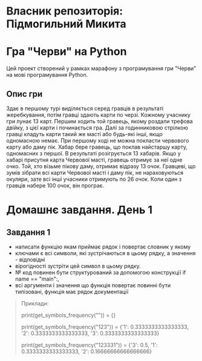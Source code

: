 # Власник репозиторія: Підмогильний Микита

# Гра "Черви" на Python

Цей проект створений у рамках марафону з програмування гри "Черви" на мові програмування Python.

## Опис гри

Здає в першому турі виділяється серед гравців в результаті жеребкування, потім гравці здають карти по черзі.
Кожному учаснику гри лунає 13 карт. Першим ходить той гравець, якому роздали трефова двійку, з цієї карти і починається 
гра. Далі за годинниковою стрілкою гравці кладуть карти такий же масті або будь-які інші, якщо одномасною немає. 
При першому ході не можна покласти червового карту або даму пік. Хабар бере гравець, що поклав найстаршу карту, 
одномасних з першої. В результаті розігрується 13 хабарів. Якщо у хабарі присутня карта Червової масті, гравець отримує 
за неї одне очко. Той, хто візьме пікову даму, отримає відразу 13 очок. Гравцеві, що зумів зібрати всі карти Червової
масті і даму пік, не нараховуються окуляри, зате всі інші учасники отримують по 26 очок. Коли один з гравців набере 100 
очок, він програє.

# Домашнє завдання. День 1

## Завдання 1

* написати функцію якам приймає рядок і повертає словник у якому
* ключами є всі символи, які зустрічаються в цьому рядку, а значення - відповідні
* вірогідності зустріти цей символ в цьому рядку.
* № код повинен бути структурований за допомогою конструкції if name == "main":,
* всі аргументи і значення що функція повертає повинні бути типізовані, функція має рядок документації
> Приклади:
> 
> print(get_symbols_frequency("")) = {}
> 
>print(get_symbols_frequency("123")) = {'1': 0.3333333333333333, '2': 0.3333333333333333, '3': 0.3333333333333333}
> 
> print(get_symbols_frequency("123331")) = {'3': 0.5, '1': 0.3333333333333333, '2': 0.16666666666666666}
